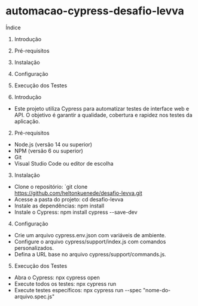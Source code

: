 # automacao-cypress-desafio-levva

Índice

1. Introdução
2. Pré-requisitos
3. Instalação
4. Configuração
5. Execução dos Testes

1. Introdução

- Este projeto utiliza Cypress para automatizar testes de interface web e API. O objetivo é garantir a qualidade, cobertura e rapidez nos testes da aplicação.

2. Pré-requisitos

- Node.js (versão 14 ou superior)
- NPM (versão 6 ou superior)
- Git
- Visual Studio Code ou editor de escolha

3. Instalação

- Clone o repositório: `git clone https://github.com/heltonkuenede/desafio-levva.git
- Acesse a pasta do projeto: cd desafio-levva
- Instale as dependências: npm install
- Instale o Cypress: npm install cypress --save-dev

4. Configuração

- Crie um arquivo cypress.env.json com variáveis de ambiente.
- Configure o arquivo cypress/support/index.js com comandos personalizados.
- Defina a URL base no arquivo cypress/support/commands.js.

5. Execução dos Testes

- Abra o Cypress: npx cypress open
- Execute todos os testes: npx cypress run
- Execute testes específicos: npx cypress run --spec "nome-do-arquivo.spec.js"